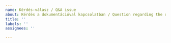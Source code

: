```yaml
---
name: Kérdés-válasz / Q&A issue
about: Kérdés a dokumentációval kapcsolatban / Question regarding the documentation
title: ''
labels: ''
assignees: ''

---
```



